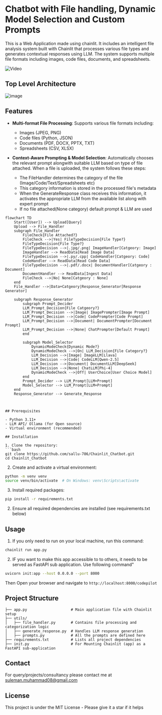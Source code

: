 # Chatbot with File handling, Dynamic Model Selection and Custom Prompts
This is a Web Application made using chainlit. It includes an intelligent file analysis system built with Chainlit that processes various file types and generates contextual responses using LLM. The system supports multiple file formats including images, code files, documents, and spreadsheets.

![Video](https://github.com/sallu-786/Chainlit_Chatbot/issues/1#issue-2814787897)



## Top Level Architecture
![image](https://github.com/user-attachments/assets/4d609367-6414-4687-b585-f767d9737416)



## Features

- **Multi-format File Processing**: Supports various file formats including:
  - Images (JPEG, PNG)
  - Code files (Python, JSON)
  - Documents (PDF, DOCX, PPTX, TXT)
  - Spreadsheets (CSV, XLSX)


- **Context-Aware Prompting & Model Selection**: Automatically chooses the relevant prompt alongwith suitable LLM based on type of file attached.
  When a file is uploaded, the system follows these steps:

  - The FileHandler determines the category of the file (Image/Code/Text/Spreadsheets etc)
  - This category information is stored in the processed file's metadata
  - When the GenerateResponse class receives this information, it activates the appropriate LLM from the available list along with expert prompt
  - If no file attached(None category) default prompt & LLM are used


```mermaid
flowchart TD
    Start([User]) --> Upload[Query]
    Upload --> File_Handler
    subgraph File_Handler
        FileCheck{File Attached?}
        FileCheck -->|Yes| FileTypeDecision{File Type?}
        FileTypeDecision{File Type?}
        FileTypeDecision -->|.jpg/.png| ImageHandler[Catgeory: Image]
        ImageHandler --> ReadData[Read Image Data]
        FileTypeDecision -->|.py/.cpp| CodeHandler[Catgeory: Code]
        CodeHandler --> ReadData[Read Code Data]
        FileTypeDecision -->|.pdf/.docx| DocumentHandler[Catgeory : Document]
        DocumentHandler --> ReadData[Ingest Data]
        FileCheck -->|No| None[Catgeory : None]
    end
    File_Handler -->|Data+Catgeory|Response_Generator[Response Generator]

    subgraph Response_Generator
        subgraph Prompt_Decider
        LLM_Prompt_Decision{File Catgeory?}
        LLM_Prompt_Decision -->|Image| ImagePrompter[Image Prompt]
        LLM_Prompt_Decision -->|Code| CodePrompter[Code Prompt]
        LLM_Prompt_Decision -->|Document| DocumentPrompter[Document Prompt]
        LLM_Prompt_Decision -->|None| ChatPrompter[Default Prompt]
        end
        
        subgraph Model_Selector
            DynamicModeCheck{Dynamic Mode?}
            DynamicModeCheck -->|On| LLM_Decision{File Category?}
            LLM_Decision -->|Image| ImageLLM[Llava]
            LLM_Decision -->|Code| CodeLLM[Qwen-2.5]
            LLM_Decision -->|Document| DocumentLLM[DeepSeek]
            LLM_Decision -->|None| ChatLLM[Phi-4]
            DynamicModeCheck -->|Off| UserChoice[User Choice Model]
        end
        Prompt_Decider --> LLM_Prompt[LLM+Prompt]
        Model_Selector --> LLM_Prompt[LLM+Prompt]
    end
    Response_Generator --> Generate_Response
```
```


## Prerequisites

- Python 3.11+
- LLM API/ Ollama (for Open source)
- Virtual environment (recommended)

## Installation

1. Clone the repository:
```bash
git clone https://github.com/sallu-786/Chainlit_Chatbot.git
cd Chainlit_Chatbot
```

2. Create and activate a virtual environment:
```bash
python -m venv venv
source venv/bin/activate  # On Windows: venv\Scripts\activate
```

3. Install required packages:
```bash
pip install -r requirements.txt
```


2. Ensure all required dependencies are installed (see requirements.txt below)

## Usage

1. If you only need to run on your local machine, run this command:
```bash
chainlit run app.py 
```
2. IF you want to make this app accessible to to others, it needs to be served as FastAPI sub application. Use following command"
```bash
uvicorn init:app --host 0.0.0.0 --port 8000 
```
Then Open your browser and navigate to `http://localhost:8000/codepilot`


## Project Structure

```
├── app.py                    # Main application file with Chainlit setup
├── utils/
│   ├── file_handler.py       # Contains file processing and categorization logic
│   ├── generate_response.py  # Handles LLM response generation
│   ├── prompts.py            # All the prompts are defined here
├── requirements.txt          # Lists all project dependencies
├── init.py                   # For Mounting Chainlit (app) as a FastAPI sub-application

```

## Contact
For query/projects/consultancy please contact me at suleman.muhammad08@gmail.com

## License
This project is under the MIT License - Please give it a star if it helps
